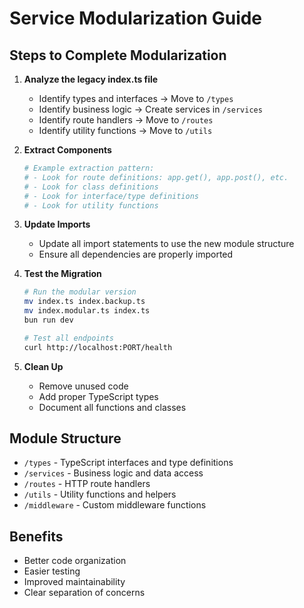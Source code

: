 # Service Modularization Guide

## Steps to Complete Modularization

1. **Analyze the legacy index.ts file**
   - Identify types and interfaces → Move to `/types`
   - Identify business logic → Create services in `/services`
   - Identify route handlers → Move to `/routes`
   - Identify utility functions → Move to `/utils`

2. **Extract Components**
   ```bash
   # Example extraction pattern:
   # - Look for route definitions: app.get(), app.post(), etc.
   # - Look for class definitions
   # - Look for interface/type definitions
   # - Look for utility functions
   ```

3. **Update Imports**
   - Update all import statements to use the new module structure
   - Ensure all dependencies are properly imported

4. **Test the Migration**
   ```bash
   # Run the modular version
   mv index.ts index.backup.ts
   mv index.modular.ts index.ts
   bun run dev
   
   # Test all endpoints
   curl http://localhost:PORT/health
   ```

5. **Clean Up**
   - Remove unused code
   - Add proper TypeScript types
   - Document all functions and classes

## Module Structure

- `/types` - TypeScript interfaces and type definitions
- `/services` - Business logic and data access
- `/routes` - HTTP route handlers
- `/utils` - Utility functions and helpers
- `/middleware` - Custom middleware functions

## Benefits

- Better code organization
- Easier testing
- Improved maintainability
- Clear separation of concerns
